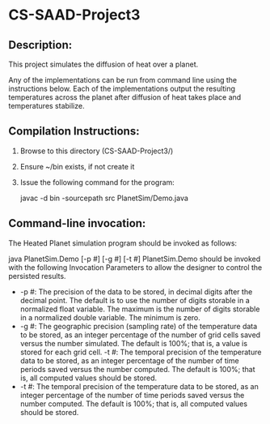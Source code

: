 CS-SAAD-Project3
================

Description: 
------------
This project simulates the diffusion of heat over a planet.

Any of the implementations can be run from command line using the instructions below.
Each of the implementations output the resulting temperatures across the planet after diffusion of heat takes place and temperatures stabilize.


Compilation Instructions:
-------------------------
1. Browse to this directory (CS-SAAD-Project3/)
2. Ensure ~/bin exists, if not create it
3. Issue the following command for the program:

	javac -d bin -sourcepath src PlanetSim/Demo.java

Command-line invocation:
---------------------
The Heated Planet simulation program should be invoked as follows:

java PlanetSim.Demo [-p #] [-g #] [-t #]
PlanetSim.Demo should be invoked with the following Invocation Parameters to allow the designer to control the persisted results.

* -p #: The precision of the data to be stored, in decimal digits after the decimal point. The default is to use the number of digits storable in a normalized float variable. The maximum is the number of digits storable in a normalized double variable. The minimum is zero.
* -g #: The geographic precision (sampling rate) of the temperature data to be stored, as an integer percentage of the number of grid cells saved versus the number simulated. The default is 100%; that is, a value is stored for each grid cell.        -t #: The temporal precision of the temperature data to be stored, as an integer percentage of the number of time periods saved versus the number computed. The default is 100%; that is, all computed values should be stored.
* -t #: The temporal precision of the temperature data to be stored, as an integer percentage of the number of time periods saved versus the number computed. The default is 100%; that is, all computed values should be stored.
